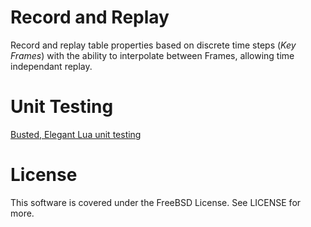 # Record and Replay

Record and replay table properties based on discrete time steps (*Key Frames*)
with the ability to interpolate between Frames, allowing time independant
replay.

# Unit Testing

[Busted, Elegant Lua unit testing](http://olivinelabs.com/busted/)

# License

This software is covered under the FreeBSD License. See LICENSE for more.
